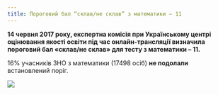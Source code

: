 ```yaml
---
title: Пороговий бал “склав/не склав” з математики – 11
---
```


**14 червня 2017 року, експертна комісія при Українському центрі оцінювання якості освіти під час онлайн-трансляції визначила пороговий бал «склав/не склав» для тесту з математики – 11.**

16% учасників ЗНО з математики (17498 осіб) **не подолали** встановлений поріг.

![](https://pedpresa.ua/wp-content/uploads/2017/06/sdcsdcv.png)
